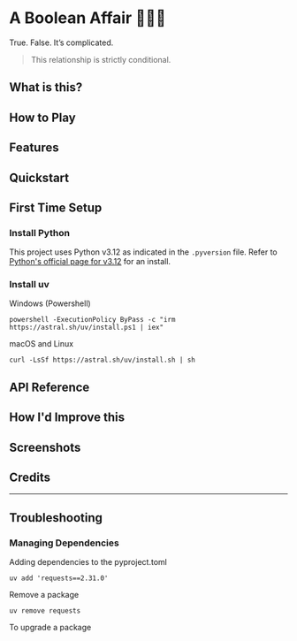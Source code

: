# A Boolean Affair 💃🕺✨
True. False. It’s complicated.

> This relationship is strictly conditional.

## What is this?

## How to Play

## Features

## Quickstart

## First Time Setup

### Install Python
This project uses Python v3.12 as indicated in the `.pyversion` file. Refer to [Python's official page for v3.12](https://www.python.org/downloads/release/python-3120/) for an install.
### Install uv
Windows (Powershell)
```
powershell -ExecutionPolicy ByPass -c "irm https://astral.sh/uv/install.ps1 | iex"
```

macOS and Linux
```
curl -LsSf https://astral.sh/uv/install.sh | sh
```

## API Reference

## How I'd Improve this

## Screenshots

## Credits

---

## Troubleshooting

### Managing Dependencies
Adding dependencies to the pyproject.toml
```
uv add 'requests==2.31.0'
```
Remove a package
```
uv remove requests
```
To upgrade a package